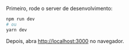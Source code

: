 Primeiro, rode o server de desenvolvimento:

```bash
npm run dev
# ou
yarn dev
```

Depois, abra [http://localhost:3000](http://localhost:3000) no navegador.
